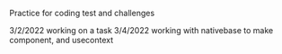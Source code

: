 Practice for coding test and challenges

3/2/2022
working on a task
3/4/2022
working with nativebase to make component, and usecontext